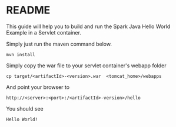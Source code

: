 # README
This guide will help you to build and run the Spark Java Hello World Example in a Servlet container.

Simply just run the maven command below.

    mvn install


Simply copy the war file to your servlet container's webapp folder

    cp target/<artifactId>-<version>.war  <tomcat_home>/webapps
  
And point your browser to 
   
    http://<server>:<port>:/<artifactId>-version>/hello
    
You should see

    Hello World!